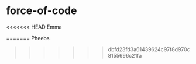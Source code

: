 # force-of-code
<<<<<<< HEAD
 Emma
 
=======
Pheebs 
>>>>>>> dbfd23fd3a61439624c97f8d970c8155696c21fa
